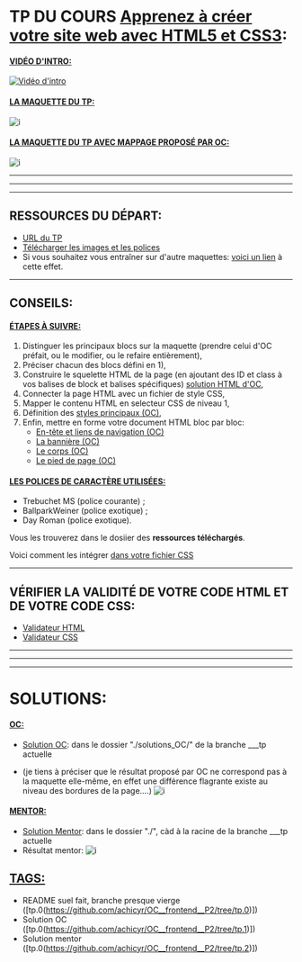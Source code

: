 # TP DU COURS [Apprenez à créer votre site web avec HTML5 et CSS3](https://openclassrooms.com/fr/courses/1603881-apprenez-a-creer-votre-site-web-avec-html5-et-css3):

#### <u>VIDÉO D'INTRO:</u>
[![Vidéo d'intro](https://i.imgur.com/vKb2F1B.png)](https://player.vimeo.com/video/243808215?color=7451eb)

#### <u>LA MAQUETTE DU TP:</u>
![i](view-source:https://raw.githubusercontent.com/achicyr/OC__frontend__P2/___tp/assets/maquette.png)
#### <u>LA MAQUETTE DU TP AVEC MAPPAGE PROPOSÉ PAR OC:</u>
![i](view-source:https://raw.githubusercontent.com/achicyr/OC__frontend__P2/___tp/assets/maquette_mapped.png)

---
---
---

## RESSOURCES DU DÉPART:

- [URL du TP](https://openclassrooms.com/fr/courses/1603881-apprenez-a-creer-votre-site-web-avec-html5-et-css3/1606688-tp-creez-un-site-pas-a-pas)
- [Télécharger les images et les polices](https://course.oc-static.com/ftp-tutos/cours/html-css/p3/ch4/tp_images_polices.zip)
- Si vous souhaitez vous entraîner sur d'autre maquettes: [voici un lien](https://html5up.net/) à cette effet.

---

## CONSEILS:

#### <u>ÉTAPES À SUIVRE:</u>
1. Distinguer les principaux blocs sur la maquette (prendre celui d'OC préfait, ou le modifier, ou le refaire entièrement),
2. Préciser chacun des blocs défini en 1),
3. Construire le squelette HTML de la page (en ajoutant des ID et class à vos balises de block et balises spécifiques) [solution HTML d'OC](https://openclassrooms.com/fr/courses/1603881-apprenez-a-creer-votre-site-web-avec-html5-et-css3/1606688-tp-creez-un-site-pas-a-pas#/id/r-1611503),
4. Connecter la page HTML avec un fichier de style CSS,
5. Mapper le contenu HTML en selecteur CSS de niveau 1,
6. Définition des [styles principaux (OC)](https://openclassrooms.com/fr/courses/1603881-apprenez-a-creer-votre-site-web-avec-html5-et-css3/1606688-tp-creez-un-site-pas-a-pas#/id/r-1611544),
6. Enfin, mettre en forme votre document HTML bloc par bloc:
    - [En-tête et liens de navigation (OC)](https://openclassrooms.com/fr/courses/1603881-apprenez-a-creer-votre-site-web-avec-html5-et-css3/1606688-tp-creez-un-site-pas-a-pas#/id/r-1611567)
    - [La bannière (OC)](https://openclassrooms.com/fr/courses/1603881-apprenez-a-creer-votre-site-web-avec-html5-et-css3/1606688-tp-creez-un-site-pas-a-pas#/id/r-1611596)
    - [Le corps (OC)](https://openclassrooms.com/fr/courses/1603881-apprenez-a-creer-votre-site-web-avec-html5-et-css3/1606688-tp-creez-un-site-pas-a-pas#/id/r-1611604)
    - [Le pied de page (OC)](https://openclassrooms.com/fr/courses/1603881-apprenez-a-creer-votre-site-web-avec-html5-et-css3/1606688-tp-creez-un-site-pas-a-pas#/id/r-1611618)

#### <u>LES POLICES DE CARACTÈRE UTILISÉES:</u>
- Trebuchet MS  (police courante) ;
- BallparkWeiner  (police exotique) ;
- Day Roman  (police exotique).

Vous les trouverez dans le dosiier des **ressources téléchargés**.

Voici comment les intégrer [dans votre fichier CSS](https://openclassrooms.com/fr/courses/1603881-apprenez-a-creer-votre-site-web-avec-html5-et-css3/1606688-tp-creez-un-site-pas-a-pas#/id/r-1611540)

---

## VÉRIFIER LA VALIDITÉ DE VOTRE CODE HTML ET DE VOTRE CODE CSS:
- [Validateur HTML](https://validator.w3.org/)
- [Validateur CSS](https://jigsaw.w3.org/css-validator/)

---
---
---

# SOLUTIONS:

#### <u>OC:</u>
- [Solution OC](): dans le dossier "./solutions_OC/" de la branche ___tp actuelle

- (je tiens à préciser que le résultat proposé par OC ne correspond pas à la maquette elle-même, en effet une différence flagrante existe au niveau des bordures de la page....)
![i](view-source:https://raw.githubusercontent.com/achicyr/OC__frontend__P2/___tp/assets/resultat_OC.png)


#### <u>MENTOR:</u>

- [Solution Mentor](): dans le dossier "./", càd à la racine de la branche ___tp actuelle 
- Résultat mentor: 
![i](view-source:https://raw.githubusercontent.com/achicyr/OC__frontend__P2/___tp/assets/resultat_mentor.png)


## <u>TAGS:</u>

- README suel fait, branche presque vierge ([tp.0(https://github.com/achicyr/OC__frontend__P2/tree/tp.0)])
- Solution OC ([tp.0(https://github.com/achicyr/OC__frontend__P2/tree/tp.1)])
- Solution mentor ([tp.0(https://github.com/achicyr/OC__frontend__P2/tree/tp.2)])
